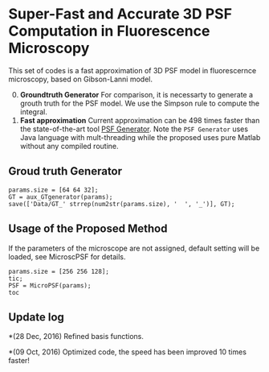 Super-Fast and Accurate 3D PSF Computation in Fluorescence Microscopy
=============

This set of codes is a fast approximation of 3D PSF model in fluorescernce microscopy, based on Gibson-Lanni model.

0. **Groundtruth Generator** For comparison, it is necessarty to generate a grouth truth for the PSF model. We use the Simpson rule to compute the integral. 
0. **Fast approximation** Current approximation can be 498 times faster than the state-of-the-art tool [PSF Generator](http://bigwww.epfl.ch/algorithms/psfgenerator/). 
    Note the `PSF Generator` uses Java language with mult-threading while the proposed uses pure Matlab without any compiled routine.

Groud truth Generator
-------

```
params.size = [64 64 32];
GT = aux_GTgenerator(params);
save(['Data/GT_' strrep(num2str(params.size), '  ', '_')], GT);
```

Usage of the Proposed Method
-----------

If the parameters of the microscope are not assigned, default setting will be loaded, see MicroscPSF for details.

```
params.size = [256 256 128];
tic;
PSF = MicroPSF(params);
toc
```

Update log
-----------
*(28 Dec, 2016) Refined basis functions. 

*(09 Oct, 2016) Optimized code, the speed has been improved 10 times faster!

